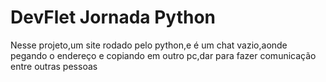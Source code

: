 # DevFlet Jornada Python

Nesse projeto,um site rodado pelo python,e é um chat vazio,aonde pegando o endereço e copiando em outro pc,dar para fazer comunicação entre outras pessoas
